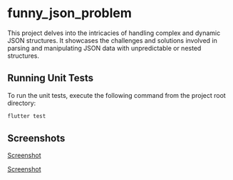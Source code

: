 # funny_json_problem

This project delves into the intricacies of handling complex and dynamic JSON structures. It showcases the challenges and solutions involved in parsing and manipulating JSON data with unpredictable or nested structures.


## Running Unit Tests

To run the unit tests, execute the following command from the project root directory:

```bash
flutter test
```


## Screenshots

[Screenshot](https://raw.githubusercontent.com/shawon1fb/funny_json_problem/master/screenshot/WhatsApp%20Image%202023-10-18%20at%2012.07.56%20AM%20(1).jpeg)

[Screenshot](https://raw.githubusercontent.com/shawon1fb/funny_json_problem/master/screenshot/WhatsApp%20Image%202023-10-18%20at%2012.07.56%20AM.jpeg)
